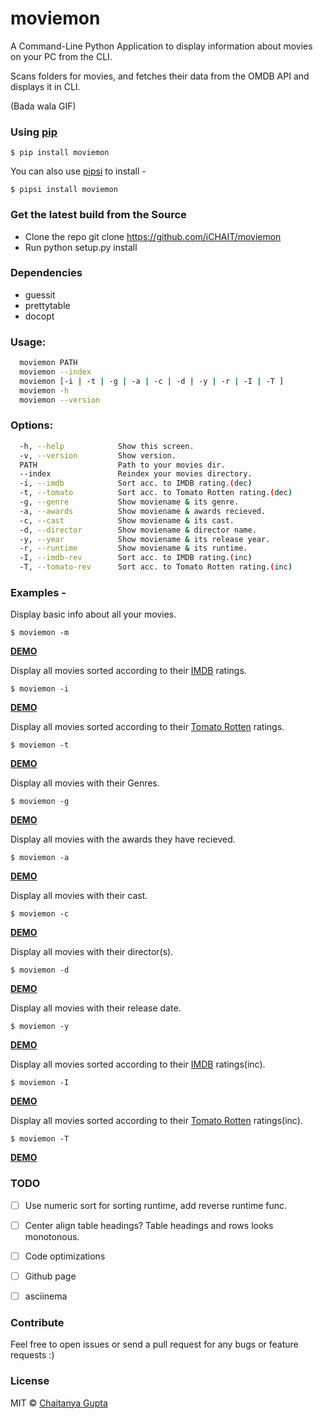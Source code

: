# moviemon

A Command-Line Python Application to display information about movies on your PC from the CLI.

Scans folders for movies, and fetches their data from the OMDB API and displays it in CLI.

(Bada wala GIF)

### Using [pip](https://pypi.python.org/pypi/pip/)

`$ pip install moviemon`

You can also use [pipsi](https://github.com/mitsuhiko/pipsi) to install -

`$ pipsi install moviemon`


### Get the latest build from the Source

* Clone the repo git clone https://github.com/iCHAIT/moviemon
* Run python setup.py install


### Dependencies

* guessit
* prettytable
* docopt


### Usage:
```sh
  moviemon PATH
  moviemon --index
  moviemon [-i | -t | -g | -a | -c | -d | -y | -r | -I | -T ]
  moviemon -h
  moviemon --version
```

### Options:
```sh
  -h, --help            Show this screen.
  -v, --version         Show version.
  PATH                  Path to your movies dir.
  --index               Reindex your movies directory.
  -i, --imdb            Sort acc. to IMDB rating.(dec)
  -t, --tomato          Sort acc. to Tomato Rotten rating.(dec)
  -g, --genre           Show moviename & its genre.
  -a, --awards          Show moviename & awards recieved.
  -c, --cast            Show moviename & its cast.
  -d, --director        Show moviename & director name.
  -y, --year            Show moviename & its release year.
  -r, --runtime         Show moviename & its runtime.
  -I, --imdb-rev        Sort acc. to IMDB rating.(inc)
  -T, --tomato-rev      Sort acc. to Tomato Rotten rating.(inc)
```

### Examples -

Display basic info about all your movies.

`$ moviemon -m`

[**DEMO**]()

Display all movies sorted according to their [IMDB](http://www.imdb.com/) ratings.

`$ moviemon -i`

[**DEMO**]()

Display all movies sorted according to their [Tomato Rotten](http://www.rottentomatoes.com/) ratings.

`$ moviemon -t`

[**DEMO**]()

Display all movies with their Genres.

`$ moviemon -g`

[**DEMO**]()

Display all movies with the awards they have recieved.

`$ moviemon -a`

[**DEMO**]()

Display all movies with their cast.

`$ moviemon -c`

[**DEMO**]()

Display all movies with their director(s).

`$ moviemon -d`

[**DEMO**]()

Display all movies with their release date.

`$ moviemon -y`

[**DEMO**]()

Display all movies sorted according to their [IMDB](http://www.imdb.com/) ratings(inc).

`$ moviemon -I`

[**DEMO**]()

Display all movies sorted according to their [Tomato Rotten](http://www.rottentomatoes.com/) ratings(inc).

`$ moviemon -T`

[**DEMO**]()


### TODO

- [ ] Use numeric sort for sorting runtime, add reverse runtime func.
- [ ] Center align table headings? Table headings and rows looks monotonous.
- [ ] Code optimizations
- [ ] Github page
- [ ] asciinema


### Contribute

Feel free to open issues or send a pull request for any bugs or feature requests :)


### License

MIT © [Chaitanya Gupta](https://github.com/iCHAIT)
